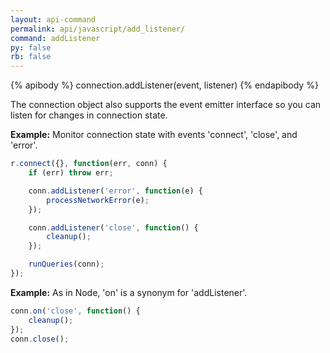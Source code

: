 ```yaml
---
layout: api-command 
permalink: api/javascript/add_listener/
command: addListener 
py: false
rb: false
---
```


{% apibody %}
connection.addListener(event, listener)
{% endapibody %}

The connection object also supports the event emitter interface so you can listen for
changes in connection state.

__Example:__ Monitor connection state with events 'connect', 'close', and 'error'.


```js
r.connect({}, function(err, conn) {
    if (err) throw err;

    conn.addListener('error', function(e) {
        processNetworkError(e);
    });

    conn.addListener('close', function() {
        cleanup();
    });

    runQueries(conn);
});

```

__Example:__ As in Node, 'on' is a synonym for 'addListener'.

```js
conn.on('close', function() {
    cleanup();
});
conn.close();
```

